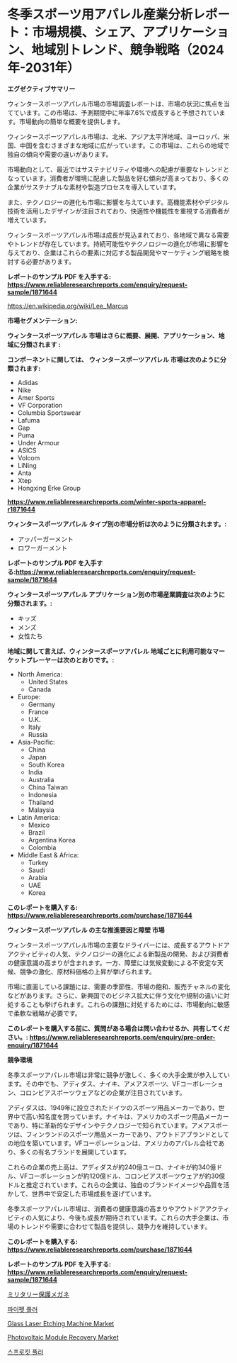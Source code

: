 <p><h1>冬季スポーツ用アパレル産業分析レポート：市場規模、シェア、アプリケーション、地域別トレンド、競争戦略（2024年-2031年）</h1></p><p><strong>エグゼクティブサマリー</strong></p>
<p><p>ウィンタースポーツアパレル市場の市場調査レポートは、市場の状況に焦点を当てています。この市場は、予測期間中に年率7.6%で成長すると予想されています。市場動向の簡単な概要を提供します。</p><p>ウィンタースポーツアパレル市場は、北米、アジア太平洋地域、ヨーロッパ、米国、中国を含むさまざまな地域に広がっています。この市場は、これらの地域で独自の傾向や需要の違いがあります。</p><p>市場動向として、最近ではサステナビリティや環境への配慮が重要なトレンドとなっています。消費者が環境に配慮した製品を好む傾向が高まっており、多くの企業がサステナブルな素材や製造プロセスを導入しています。</p><p>また、テクノロジーの進化も市場に影響を与えています。高機能素材やデジタル技術を活用したデザインが注目されており、快適性や機能性を重視する消費者が増えています。</p><p>ウィンタースポーツアパレル市場は成長が見込まれており、各地域で異なる需要やトレンドが存在しています。持続可能性やテクノロジーの進化が市場に影響を与えており、企業はこれらの要素に対応する製品開発やマーケティング戦略を検討する必要があります。</p></p>
<p><strong>レポートのサンプル PDF を入手する: <a href="https://www.reliableresearchreports.com/enquiry/request-sample/1871644">https://www.reliableresearchreports.com/enquiry/request-sample/1871644</a></strong></p>
<p><a href="https://en.wikipedia.org/wiki/Lee_Marcus">https://en.wikipedia.org/wiki/Lee_Marcus</a></p>
<p><strong>市場セグメンテーション:</strong></p>
<p><strong> ウィンタースポーツアパレル 市場はさらに概要、展開、アプリケーション、地域に分類されます :</strong></p>
<p><strong>コンポーネントに関しては、 ウィンタースポーツアパレル 市場は次のように分類されます:</strong></p>
<p><ul><li>Adidas</li><li>Nike</li><li>Amer Sports</li><li>VF Corporation</li><li>Columbia Sportswear</li><li>Lafuma</li><li>Gap</li><li>Puma</li><li>Under Armour</li><li>ASICS</li><li>Volcom</li><li>LiNing</li><li>Anta</li><li>Xtep</li><li>Hongxing Erke Group</li></ul></p>
<p><strong><a href="https://www.reliableresearchreports.com/winter-sports-apparel-r1871644">https://www.reliableresearchreports.com/winter-sports-apparel-r1871644</a></strong></p>
<p><strong> ウィンタースポーツアパレル タイプ別の市場分析は次のように分類されます。:</strong></p>
<p><ul><li>アッパーガーメント</li><li>ロワーガーメント</li></ul></p>
<p><strong>レポートのサンプル PDF を入手する:<a href="https://www.reliableresearchreports.com/enquiry/request-sample/1871644">https://www.reliableresearchreports.com/enquiry/request-sample/1871644</a></strong></p>
<p><strong> ウィンタースポーツアパレル アプリケーション別の市場産業調査は次のように分類されます。:</strong></p>
<p><ul><li>キッズ</li><li>メンズ</li><li>女性たち</li></ul></p>
<p><strong>地域に関して言えば、ウィンタースポーツアパレル 地域ごとに利用可能なマーケットプレーヤーは次のとおりです。:</strong></p>
<p><ul>
    <li>
        North America:
        <ul>
            <li>United States</li>
            <li>Canada</li>
        </ul>
    </li>
    <li>
        Europe:
        <ul>
            <li>Germany</li>
            <li>France</li>
            <li>U.K.</li>
            <li>Italy</li>
            <li>Russia</li>
        </ul>
    </li>
    <li>
        Asia-Pacific:
        <ul>
            <li>China</li>
            <li>Japan</li>
            <li>South Korea</li>
            <li>India</li>
            <li>Australia</li>
            <li>China Taiwan</li>
            <li>Indonesia</li>
            <li>Thailand</li>
            <li>Malaysia</li>
        </ul>
    </li>
    <li>
        Latin America:
        <ul>
            <li>Mexico</li>
            <li>Brazil</li>
            <li>Argentina Korea</li>
            <li>Colombia</li>
        </ul>
    </li>
    <li>
        Middle East & Africa:
        <ul>
            <li>Turkey</li>
            <li>Saudi</li>
            <li>Arabia</li>
            <li>UAE</li>
            <li>Korea</li>
        </ul>
    </li>
    </ul></p>
<p><strong>このレポートを購入する: <a href="https://www.reliableresearchreports.com/purchase/1871644">https://www.reliableresearchreports.com/purchase/1871644</a></strong></p>
<p><strong>ウィンタースポーツアパレル の主な推進要因と障壁 市場</strong></p>
<p><p>ウィンタースポーツアパレル市場の主要なドライバーには、成長するアウトドアアクティビティの人気、テクノロジーの進化による新製品の開発、および消費者の健康意識の高まりが含まれます。一方、障壁には気候変動による不安定な天候、競争の激化、原材料価格の上昇が挙げられます。</p><p>市場に直面している課題には、需要の季節性、市場の飽和、販売チャネルの変化などがあります。さらに、新興国でのビジネス拡大に伴う文化や規制の違いに対処することも挙げられます。これらの課題に対処するためには、市場動向に敏感で柔軟な戦略が必要です。</p></p>
<p><strong>このレポートを購入する前に、質問がある場合は問い合わせるか、共有してください。: <a href="https://www.reliableresearchreports.com/enquiry/pre-order-enquiry/1871644">https://www.reliableresearchreports.com/enquiry/pre-order-enquiry/1871644</a></strong></p>
<p><strong>競争環境</strong></p>
<p><p>冬季スポーツアパレル市場は非常に競争が激しく、多くの大手企業が参入しています。その中でも、アディダス、ナイキ、アメアスポーツ、VFコーポレーション、コロンビアスポーツウェアなどの企業が注目されています。</p><p>アディダスは、1949年に設立されたドイツのスポーツ用品メーカーであり、世界中で高い知名度を誇っています。ナイキは、アメリカのスポーツ用品メーカーであり、特に革新的なデザインやテクノロジーで知られています。アメアスポーツは、フィンランドのスポーツ用品メーカーであり、アウトドアブランドとしての地位を築いています。VFコーポレーションは、アメリカのアパレル会社であり、多くの有名ブランドを展開しています。</p><p>これらの企業の売上高は、アディダスが約240億ユーロ、ナイキが約340億ドル、VFコーポレーションが約120億ドル、コロンビアスポーツウェアが約30億ドルと推定されています。これらの企業は、独自のブランドイメージや品質を活かして、世界中で安定した市場成長を遂げています。</p><p>冬季スポーツアパレル市場は、消費者の健康意識の高まりやアウトドアアクティビティの人気により、今後も成長が期待されています。これらの大手企業は、市場のトレンドや需要に合わせて製品を提供し、競争力を維持しています。</p></p>
<p><strong>このレポートを購入する: <a href="https://www.reliableresearchreports.com/purchase/1871644">https://www.reliableresearchreports.com/purchase/1871644</a></strong></p>
<p><strong>レポートのサンプル PDF を入手する: <a href="https://www.reliableresearchreports.com/enquiry/request-sample/1871644">https://www.reliableresearchreports.com/enquiry/request-sample/1871644</a></strong><strong></strong></p>
<p><p><a href="https://github.com/RandallRunte2023/Market-Research-Report-List-2/blob/main/656504042876.md">ミリタリー保護メガネ</a></p><p><a href="https://github.com/LuckeyCorbin/Market-Research-Report-List-2/blob/main/503656454564.md">파이펫 풀러</a></p><p><a href="https://github.com/AllisonKreiger/Market-Research-Report-List-1/blob/main/glass-laser-etching-machine-market.md">Glass Laser Etching Machine Market</a></p><p><a href="https://issuu.com/reportprime-2/docs/photovoltaic-module-recovery-market-size-2030.pptx">Photovoltaic Module Recovery Market</a></p><p><a href="https://github.com/shampaakter36/Market-Research-Report-List-2/blob/main/421872454563.md">스프로킷 풀러</a></p></p>
